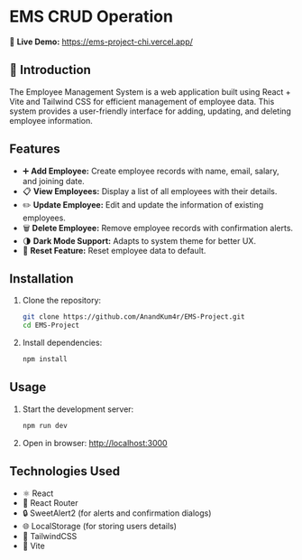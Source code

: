 # EMS CRUD Operation

🔗 **Live Demo:** https://ems-project-chi.vercel.app/

##  📌 Introduction
The Employee Management System is a web application built using React + Vite and Tailwind CSS for efficient management of employee data. This system provides a user-friendly interface for adding, updating, and deleting employee information.

## Features
- ➕ **Add Employee:** Create employee records with name, email, salary, and joining date.
- 📋 **View Employees:**  Display a list of all employees with their details.
- ✏️ **Update Employee:** Edit and update the information of existing employees.
- 🗑️ **Delete Employee:** Remove employee records with confirmation alerts.
- 🌗 **Dark Mode Support:** Adapts to system theme for better UX.
- 🔄 **Reset Feature:** Reset employee data to default.

## Installation
1. Clone the repository:
    ```bash
    git clone https://github.com/AnandKum4r/EMS-Project.git
    cd EMS-Project
    ```

2. Install dependencies:
    ```bash
    npm install
    ```

## Usage
1. Start the development server:
    ```bash
    npm run dev
    ```

2. Open in browser:
    [http://localhost:3000](http://localhost:3000)

## Technologies Used
- ⚛️ React
- 🧭 React Router
- 🔒 SweetAlert2 (for alerts and confirmation dialogs)
- 🌐 LocalStorage (for storing users details)
- 💨 TailwindCSS
- 🚀 Vite
